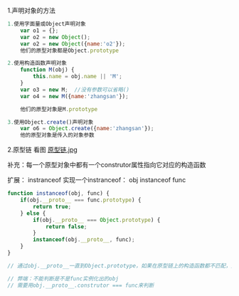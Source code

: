 1.声明对象的方法

```javascript
1.使用字面量或Object声明对象
	var o1 = {};
	var o2 = new Object();
	var o2 = new Object({name:'o2'});
	他们的原型对象都是Object.prototype

2.使用构造函数声明对象
	function M(obj) {
		this.name = obj.name || 'M';
	}
	var o3 = new M;  //没有参数可以省略()
	var o4 = new M({name:'zhangsan'}); 

	他们的原型对象是M.prototype

3.使用Object.create()声明对象
	var o6 = Object.create({name:'zhangsan'});
	他的原型对象是传入的对象参数
```

2.原型链
	看图 [原型链.jpg](./原型链.jpg)


补充：每一个原型对象中都有一个construtor属性指向它对应的构造函数


扩展：
	instranceof
	实现一个instranceof： obj instanceof func

```javascript
function instanceof(obj, func) {
	if(obj.__proto__ === func.prototype) {
		return true;
	} else {
		if(obj.__proto__ === Object.prototype) {
			return false;
		}
		instanceof(obj.__proto__, func);
	}
}

// 通过obj.__proto__一直到Object.prototype，如果在原型链上的构造函数都不匹配，则返回false

// 弊端：不能判断是不是func实例化出的obj
// 需要用obj.__proto__.construtor === func来判断
```



